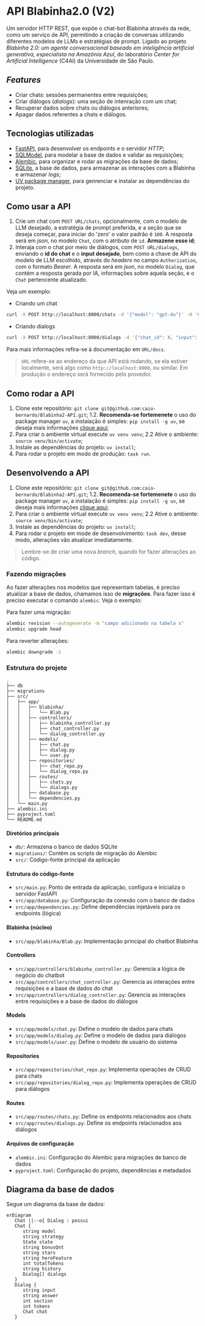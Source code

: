 # API Blabinha2.0 (V2)

Um servidor HTTP REST, que expõe o chat-bot Blabinha através da rede, como um serviço de API, permitindo a criação de conversas utilizando diferentes modelos de LLMs e estratégias de prompt. Ligado ao projeto _Blabinha 2.0: um agente conversacional baseado em inteligência artificial generativa, especialista na Amazônia Azul_, do laboratório _Center for Artificial Intelligence_ (C4AI) da Universidade de São Paulo.

## _Features_

- Criar chats: sessões permanentes entre requisições;
- Criar diálogos (_dialogs_): uma seção de intenração com um chat;
- Recuperar dados sobre chats ou diálogos anteriores;
- Apagar dados referentes a chats e diálogos.

## Tecnologias utilizadas

- [FastAPI](https://fastapi.tiangolo.com/), para desenvolver os endpoints e o servidor _HTTP_;
- [SQLModel](https://sqlmodel.tiangolo.com/), para modelar a base de dados e validar as requisições;
- [Alembic](https://alembic.sqlalchemy.org/en/latest/), para organizar e rodar as migrações da base de dados;
- [SQLite](https://sqlite.org/index.html), a base de dados, para armazenar as interações com a Blabinha e armazenar _logs_;
- [UV package manager](https://docs.astral.sh/uv/), para genrenciar e instalar as dependências do projeto.

## Como usar a API

1. Crie um chat com `POST URL/chats`, opcionalmente, com o modelo de LLM desejado, a estratégia de prompt preferida, e a seção que se deseja começar, para iniciar do 'zero' o valor padrão é `100`. A resposta será em _json_, no modelo `Chat`, com o atributo de `id`. **Armazene esse id**;
2. Interaja com o chat por meio de diálogos, com `POST URL/dialogs`, enviando o **id do chat** e o **input desejado**, bem como a chave de API do modelo de LLM escolhido, através do _headers_ no campo `Authorization`, com o formato _Bearer_. A resposta será em _json_, no modelo `Dialog`, que contém a resposta gerada por IA, informações sobre aquela seção, e o `Chat` pertencente atualizado.

Veja um exemplo:

- Criando um chat
```bash
curl -X POST http://localhost:8000/chats -d '{"model": "gpt-4o"}' -H 'Content-Type: application/json'
```
- Criando dialogs
```bash
curl -X POST http://localhost:8000/dialogs -d '{"chat_id": X, "input": "Oi"}' -H 'Content-Type: application/json' -H 'Authorization: Bearer XXXXXXXX'
```

Para mais informações refira-se à documentação em `URL/docs`.

> `URL` refere-se ao endereço da que API está rodando, se ela estiver localmente, será algo como `http://localhost:8000`, ou similar. Em produção o endereço será fornecido pelo provedor.

## Como rodar a API

1. Clone este repositório: `git clone git@github.com:caio-bernardo/Blabinha2-API.git`;
1.2. **Recomenda-se fortemenete** o uso do package manager `uv`, a instalação é simples: `pip install -g uv`, se deseja mais informações [clique aqui](https://docs.astral.sh/uv/);
2. Para criar o ambiente virtual execute `uv venv venv`;
2.2 Ative o ambiente: `source venv/bin/activate`;
3. Instale as dependências do projeto: `uv install`;
4. Para rodar o projeto em modo de produção: `task run`.

## Desenvolvendo a API

1. Clone este repositório: `git clone git@github.com:caio-bernardo/Blabinha2-API.git`;
1.2. **Recomenda-se fortemenete** o uso do package manager `uv`, a instalação é simples: `pip install -g uv`, se deseja mais informações [clique aqui](https://docs.astral.sh/uv/);
2. Para criar o ambiente virtual execute `uv venv venv`;
2.2 Ative o ambiente: `source venv/bin/activate`;
3. Instale as dependências do projeto: `uv install`;
4. Para rodar o projeto em mode de desenvolvimento: `task dev`, desse modo, alterações vão atualizar imediatamente.

> Lembre-se de criar uma nova _branch_, quando for fazer alterações ao código.

### Fazendo migrações

Ao fazer alterações nos modelos que representam tabelas, é preciso atualizar a base de dados, chamamos isso de **migrações**.
Para fazer isso é preciso executar o comando `alembic`. Veja o exemplo:

Para fazer uma migração:
```bash
alembic revision --autogenerate -m "campo adicionado na tabela x"
alembic upgrade head
```

Para reverter alterações:
```bash
alembic downgrade -1
```
### Estrutura do projeto
```
.
├── db
├── migrations
├── src/
│   ├── app/
│   │   ├── blabinha/
│   │   │   └── Blab.py
│   │   ├── controllers/
│   │   │   ├── blabinha_controller.py
│   │   │   ├── chat_controller.py
│   │   │   └── dialog_controller.py
│   │   ├── models/
│   │   │   ├── chat.py
│   │   │   ├── dialog.py
│   │   │   └── user.py
│   │   ├── repositories/
│   │   │   ├── chat_repo.py
│   │   │   └── dialog_repo.py
│   │   ├── routes/
│   │   │   ├── chats.py
│   │   │   └── dialogs.py
│   │   ├── database.py
│   │   └── dependencies.py
│   └── main.py
├── alembic.ini
├── pyproject.toml
└── README.md
```

#### Diretórios principais
- `db/`: Armazena o banco de dados SQLite
- `migrations/`: Contém os scripts de migração do Alembic
- `src/`: Código-fonte principal da aplicação

#### Estrutura do código-fonte
- `src/main.py`: Ponto de entrada da aplicação, configura e inicializa o servidor FastAPI
- `src/app/database.py`: Configuração da conexão com o banco de dados
- `src/app/dependencies.py`: Define dependências injetáveis para os endpoints (lógica)

#### Blabinha (núcleo)
- `src/app/blabinha/Blab.py`: Implementação principal do chatbot Blabinha

#### Controllers
- `src/app/controllers/blabinha_controller.py`: Gerencia a lógica de negócio do chatbot
- `src/app/controllers/chat_controller.py`: Gerencia as interações entre requisições e a base de dados do chat
- `src/app/controllers/dialog_controller.py`: Gerencia as interações entre requisições e a base de dados do diálogos

#### Models
- `src/app/models/chat.py`: Define o modelo de dados para chats
- `src/app/models/dialog.py`: Define o modelo de dados para diálogos
- `src/app/models/user.py`: Define o modelo de usuário do sistema

#### Repositories
- `src/app/repositories/chat_repo.py`: Implementa operações de CRUD para chats
- `src/app/repositories/dialog_repo.py`: Implementa operações de CRUD para diálogos

#### Routes
- `src/app/routes/chats.py`: Define os endpoints relacionados aos chats
- `src/app/routes/dialogs.py`: Define os endpoints relacionados aos diálogos

#### Arquivos de configuração
- `alembic.ini`: Configuração do Alembic para migrações de banco de dados
- `pyproject.toml`: Configuração do projeto, dependências e metadados

## Diagrama da base de dados

Segue um diagrama da base de dados:
```mermaid
erDiagram
   Chat ||--o{ Dialog : possui
   Chat {
      string model
      string strategy
      State state
      string bonusQnt
      string stars
      string heroFeature
      int totalTokens
      string history
      Dialog[] dialogs
   }
   Dialog {
      string input
      string answer
      int section
      int tokens
      Chat chat
   }
```
